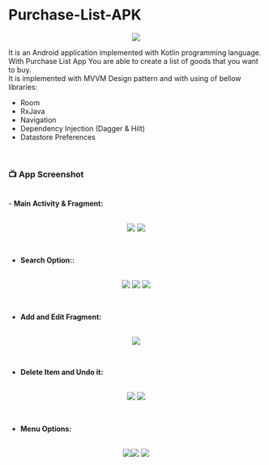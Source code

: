 # Purchase-List-APK

<p align="center">
  <img src="https://user-images.githubusercontent.com/63088252/172844798-a3f544c3-bcc3-4b25-bf4d-39c5f9bb6eb1.jpg"/>
</p>

It is an Android application implemented with Kotlin programming language. With Purchase List App You are able to create a list of goods that you want to buy. <br />
It is implemented with MVVM Design pattern and with using of bellow libraries: <br />

- Room
- RxJava
- Navigation
- Dependency Injection (Dagger & Hilt)
- Datastore Preferences

 <br />
 
 ### 📺 App Screenshot
 <br />
 - <b>Main Activity & Fragment:</b> <br /><br /> 
<p align="center"><img src="https://user-images.githubusercontent.com/63088252/172870007-2270b2f3-4db2-47d5-b36b-0d0d7500e87c.png" /> <img src="https://user-images.githubusercontent.com/63088252/172870016-e9749313-06cc-419d-b179-03a9265f4f10.png" /></p><br />

 - <b>Search Option::</b> <br /><br />
<p align="center"><img src="https://user-images.githubusercontent.com/63088252/172870088-21cb0658-e133-4041-b800-de14e46387a8.png" /> <img src="https://user-images.githubusercontent.com/63088252/172870094-ee8b5f11-f180-42f0-ae32-02925cf0245e.png" /> <img src="https://user-images.githubusercontent.com/63088252/172870097-04a6dab4-1772-46e8-8237-174f125a408a.png" /></p><br />

 - <b>Add and Edit Fragment:</b> <br /><br /> 
<p align="center"><img src="https://user-images.githubusercontent.com/63088252/172870167-43611687-2d81-47bd-a6d8-ef917e62565e.png" /> </p><br />

 - <b>Delete Item and Undo it:</b> <br /><br /> 
<p align="center"><img src="https://user-images.githubusercontent.com/63088252/172875909-9e3bce73-2ce4-4177-a7f4-eef2f92c5f72.jpg" /> <img src="https://user-images.githubusercontent.com/63088252/172875971-929df5de-fceb-420e-8854-116649786be2.png" /></p><br />

 - <b>Menu Options:</b> <br /><br /> 
<p align="center"><img src="https://user-images.githubusercontent.com/63088252/172870147-8b21673c-91db-4e05-915b-c14bdf8d9c84.png" /><img src="https://user-images.githubusercontent.com/63088252/172870137-22e0593d-cf87-4a12-a091-0074928aedd7.png" /> <img src="https://user-images.githubusercontent.com/63088252/172870144-004338da-4421-4532-b608-208068fb1493.png" /></p><br />

